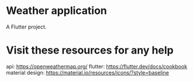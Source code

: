 # Weather application

A Flutter project.

# Visit these resources for any help
api: https://openweathermap.org/
flutter: https://flutter.dev/docs/cookbook
material design: https://material.io/resources/icons/?style=baseline


